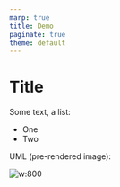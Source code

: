 ```yaml
---
marp: true
title: Demo
paginate: true
theme: default
---
```


# Title

Some text, a list:

- One
- Two

UML (pre-rendered image):

![w:800](diagrams/example.svg)
